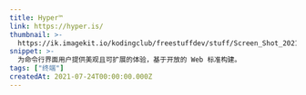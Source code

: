 ```yaml
---
title: Hyper™
link: https://hyper.is/
thumbnail: >-
  https://ik.imagekit.io/kodingclub/freestuffdev/stuff/Screen_Shot_2021-07-24_at_3.40.41_PM_1apFtm2OQ.png?updatedAt=1627112540494
snippet: >-
  为命令行界面用户提供美观且可扩展的体验，基于开放的 Web 标准构建。
tags: ["终端"]
createdAt: 2021-07-24T00:00:00.000Z
---
```

